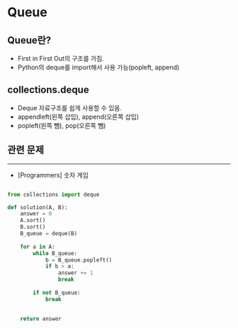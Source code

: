 # Queue
## Queue란?
- First in First Out의 구조를 가짐.
- Python의 deque를 import해서 사용 가능(popleft, append) <br/>


## collections.deque
- Deque 자료구조를 쉽게 사용할 수 있음.
- appendleft(왼쪽 삽입), append(오른쪽 삽입)
- popleft(왼쪽 뺌), pop(오른쪽 뺌) <br/>




## 관련 문제
<hr>

- [Programmers] 숫자 게임 <br/>
```python

from collections import deque

def solution(A, B):
    answer = 0
    A.sort()
    B.sort()
    B_queue = deque(B)
    
    for a in A:
        while B_queue:
            b = B_queue.popleft()
            if b > a:
                answer += 1
                break
        
        if not B_queue:
            break
        
    
    return answer

```